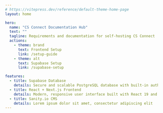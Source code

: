 ```yaml
---
# https://vitepress.dev/reference/default-theme-home-page
layout: home

hero:
  name: "CS Connect Documentation Hub"
  text: ""
  tagline: Requirements and documentation for self-hosting CS Connect
  actions:
    - theme: brand
      text: Frontend Setup
      link: /setup-guide
    - theme: alt
      text: Supabase Setup
      link: /supabase-setup

features:
  - title: Supabase Database
    details: Secure and scalable PostgreSQL database with built-in authentication, row-level security, and real-time capabilities
  - title: React + Next.js Frontend
    details: Modern, responsive user interface built with React 19 and Next.js 15 using the App Router architecture
  - title: Sanity.io CMS 
    details: Lorem ipsum dolor sit amet, consectetur adipiscing elit
---
```


